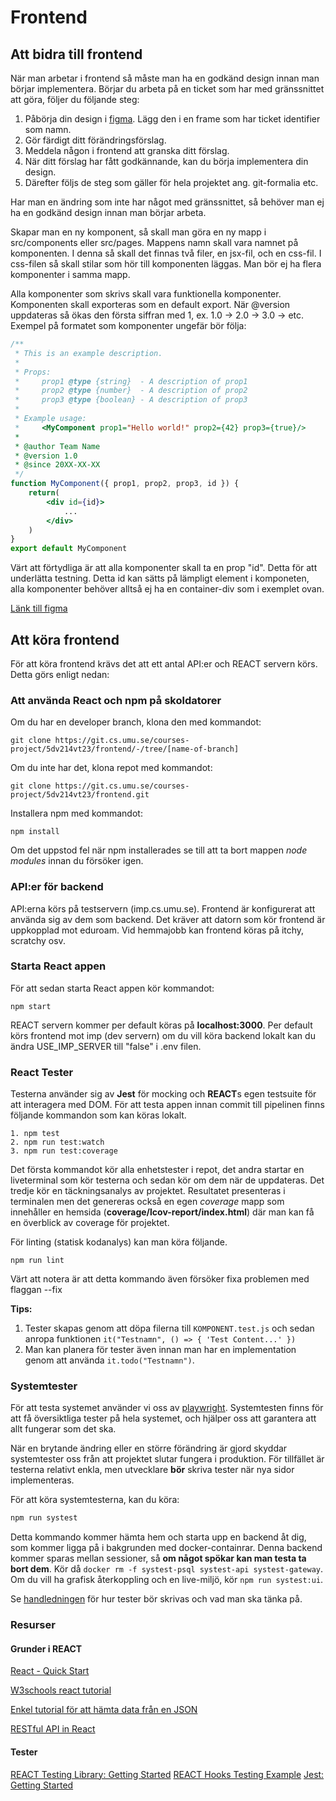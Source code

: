 # Frontend

## Att bidra till frontend

När man arbetar i frontend så måste man ha en godkänd design innan man börjar implementera. Börjar du arbeta på en ticket som har med gränssnittet att göra, följer du följande steg:

1. Påbörja din design i [figma](https://www.figma.com/file/64zymyGJSp7BuQthnOhvMt/PVT?node-id=1%3A68&t=WL4siHHSRFAsrkq5-1). Lägg den i en frame som har ticket identifier som namn.
2. Gör färdigt ditt förändringsförslag.
3. Meddela någon i frontend att granska ditt förslag.
4. När ditt förslag har fått godkännande, kan du börja implementera din design.
5. Därefter följs de steg som gäller för hela projektet ang. git-formalia etc.

Har man en ändring som inte har något med gränssnittet, så behöver man ej ha en godkänd design innan man börjar arbeta.

Skapar man en ny komponent, så skall man göra en ny mapp i src/components eller src/pages. Mappens namn skall vara namnet på komponenten. I denna så skall det finnas två filer, en jsx-fil, och en css-fil. I css-filen så skall stilar som hör till komponenten läggas. Man bör ej ha flera komponenter i samma mapp.

Alla komponenter som skrivs skall vara funktionella komponenter. Komponenten skall exporteras som en default export. När @version uppdateras så ökas den första siffran med 1, ex. 1.0 -> 2.0 -> 3.0 -> etc. Exempel på formatet som komponenter ungefär bör följa:
```jsx
/**
 * This is an example description.
 * 
 * Props:
 *     prop1 @type {string}  - A description of prop1
 *     prop2 @type {number}  - A description of prop2
 *     prop3 @type {boolean} - A description of prop3
 *
 * Example usage:
 *     <MyComponent prop1="Hello world!" prop2={42} prop3={true}/>
 *
 * @author Team Name
 * @version 1.0
 * @since 20XX-XX-XX
 */
function MyComponent({ prop1, prop2, prop3, id }) {
	return(
        <div id={id}>
            ...
        </div>
    )
}
export default MyComponent
```
Värt att förtydliga är att alla komponenter skall ta en prop "id". Detta för att underlätta testning. Detta id kan sätts på lämpligt element i komponeten, alla komponenter behöver alltså ej ha en container-div som i exemplet ovan.

[Länk till figma](https://www.figma.com/file/64zymyGJSp7BuQthnOhvMt/PVT?node-id=1%3A68&t=WL4siHHSRFAsrkq5-1)

## Att köra frontend
För att köra frontend krävs det att ett antal API:er och REACT servern körs. Detta görs enligt nedan:

### Att använda React och npm på skoldatorer

Om du har en developer branch, klona den med kommandot:

```
git clone https://git.cs.umu.se/courses-project/5dv214vt23/frontend/-/tree/[name-of-branch]
```

Om du inte har det, klona repot med kommandot:

```
git clone https://git.cs.umu.se/courses-project/5dv214vt23/frontend.git
```

Installera npm med kommandot: <br>
```
npm install 
```

Om det uppstod fel när npm installerades se till att ta bort mappen <em>node modules</em> innan du försöker igen. <br>

### API:er för backend

API:erna körs på testservern (imp.cs.umu.se). Frontend är konfigurerat att använda sig av dem som backend. Det kräver att datorn som kör frontend är uppkopplad mot eduroam. Vid hemmajobb kan frontend köras på itchy, scratchy osv.

### Starta React appen

För att sedan starta React appen kör kommandot: <br>
```
npm start
```
REACT servern kommer per default köras på **localhost:3000**. Per default körs frontend mot imp (dev servern) om du vill köra backend lokalt kan du ändra USE_IMP_SERVER till "false" i .env filen.

### React Tester

Testerna använder sig av **Jest** för mocking och **REACT**s egen testsuite för att interagera med DOM. För att testa appen innan commit till pipelinen finns följande kommandon
som kan köras lokalt.
```
1. npm test
2. npm run test:watch
3. npm run test:coverage
```
Det första kommandot kör alla enhetstester i repot, det andra startar en liveterminal som kör testerna och sedan kör om dem när de uppdateras. Det tredje kör en täckningsanalys av projektet. Resultatet presenteras i terminalen men det genereras också en egen *coverage* mapp som innehåller en hemsida (**coverage/lcov-report/index.html**) där man kan få en överblick av coverage för projektet. 


För linting (statisk kodanalys) kan man köra följande.
```
npm run lint
```
Värt att notera är att detta kommando även försöker fixa problemen med flaggan --fix

**Tips:** 
1. Tester skapas genom att döpa filerna till `KOMPONENT.test.js` och sedan anropa funktionen `it("Testnamn", () => { 'Test Content...' })`
2. Man kan planera för tester även innan man har en implementation genom att använda `it.todo("Testnamn")`.

### Systemtester

För att testa systemet använder vi oss av [playwright](https://playwright.dev/). Systemtesten finns för att få
översiktliga tester på hela systemet, och hjälper oss att garantera att allt fungerar som det ska.

När en brytande ändring eller en större förändring är gjord skyddar systemtester oss från att projektet slutar
fungera i produktion. För tillfället är testerna relativt enkla, men utvecklare **bör** skriva tester när nya
sidor implementeras.

För att köra systemtesterna, kan du köra:

```sh
npm run systest
```

Detta kommando kommer hämta hem och starta upp en backend åt dig, som kommer ligga på i bakgrunden
med docker-containrar. Denna backend kommer sparas mellan sessioner, så
**om något spökar kan man testa ta bort dem**. Kör då `docker rm -f systest-psql systest-api systest-gateway`.
Om du vill ha grafisk återkoppling och en live-miljö, kör `npm run systest:ui`.

Se [handledningen](https://git.cs.umu.se/courses-project/5dv214vt23/docs/-/blob/main/Chapters/QA/systemtest-guide.md)
för hur tester bör skrivas och vad man ska tänka på.

### Resurser

#### Grunder i REACT
[React - Quick Start](https://react.dev/learn)

[W3schools react tutorial](https://www.w3schools.com/REACT/DEFAULT.ASP)

[Enkel tutorial för att hämta data från en JSON](https://pusher.com/tutorials/consume-restful-api-react/#prerequisites)

[RESTful API in React](https://rapidapi.com/blog/how-to-use-an-api-with-react/)


#### Tester

[REACT Testing Library: Getting Started](https://testing-library.com/docs/)
[REACT Hooks Testing Example](https://github.com/iqbal125/react-hooks-testing-complete)
[Jest: Getting Started](https://jestjs.io/docs/getting-started)

